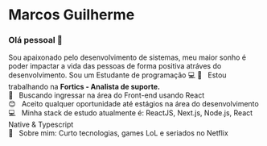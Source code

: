 # Marcos Guilherme

### Olá pessoal 👋

Sou apaixonado pelo desenvolvimento de sistemas, meu maior sonho é poder impactar a vida das pessoas de forma positiva atráves do desenvolvimento.
Sou um Estudante de programação :computer:
:rocket:  &nbsp; Estou trabalhando na **Fortics - Analista de suporte.**
 <br/> :blue_heart: &nbsp; Buscando ingressar na área do Front-end usando React
 <br/> :blush: &nbsp; Aceito qualquer oportunidade até estágios na área do desenvolvimento
 <br/> :computer: &nbsp; Minha stack de estudo atualmente é: ReactJS, Next.js, Node.js, React Native & Typescript
 <br/> 💬  &nbsp; Sobre mim: Curto tecnologias, games LoL e seriados no Netflix
 
